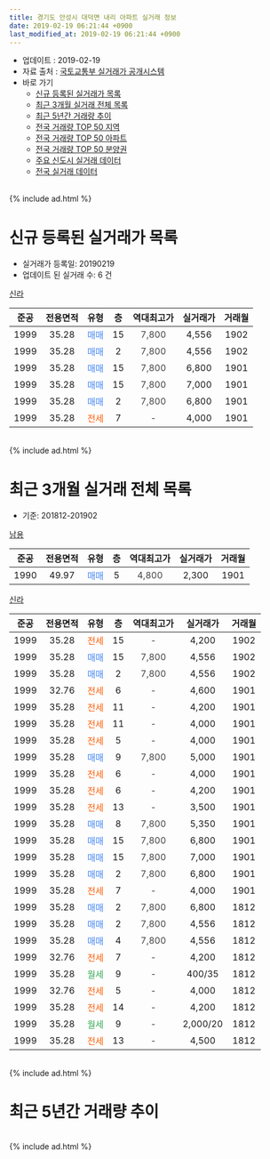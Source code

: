 ```yaml
---
title: 경기도 안성시 대덕면 내리 아파트 실거래 정보
date: 2019-02-19 06:21:44 +0900
last_modified_at: 2019-02-19 06:21:44 +0900
---
```


* 업데이트 : 2019-02-19
* 자료 출처 : [국토교통부 실거래가 공개시스템](http://rt.molit.go.kr)
* 바로 가기
    * [신규 등록된 실거래가 목록](#신규-등록된-실거래가-목록)
    * [최근 3개월 실거래 전체 목록](#최근-3개월-실거래-전체-목록)
    * [최근 5년간 거래량 추이](#최근-5년간-거래량-추이)
    * [전국 거래량 TOP 50 지역](https://inasie.github.io/apt-trade-info/최근-3개월-전국에서-가장-거래가-많이-발생한-지역)
    * [전국 거래량 TOP 50 아파트](https://inasie.github.io/apt-trade-info/최근-3개월-전국에서-가장-거래가-많이-발생한-아파트)
    * [전국 거래량 TOP 50 분양권](https://inasie.github.io/apt-trade-info/최근-3개월-전국에서-가장-거래가-많이-발생한-분양권)
    * [주요 신도시 실거래 데이터](https://inasie.github.io/apt-trade-info/주요-신도시)
    * [전국 실거래 데이터](https://inasie.github.io/apt-trade-info/전국)
<br>
{% include ad.html %}
<br>

# 신규 등록된 실거래가 목록
* 실거래가 등록일: 20190219
* 업데이트 된 실거래 수: 6 건


[신라](https://search.naver.com/search.naver?query=%EA%B2%BD%EA%B8%B0%EB%8F%84+%EC%95%88%EC%84%B1%EC%8B%9C+%EB%8C%80%EB%8D%95%EB%A9%B4+%EB%82%B4%EB%A6%AC+%EC%8B%A0%EB%9D%BC)

|준공|전용면적|유형|층|역대최고가|실거래가|거래월|
|:---:|:---:|:---:|:---:|:---:|:---:|:---:|
|1999|35.28|<span style="color:#4285f3">매매</span>|15|<span style="color:#444444">7,800</span>|4,556|1902|
|1999|35.28|<span style="color:#4285f3">매매</span>|2|<span style="color:#444444">7,800</span>|4,556|1902|
|1999|35.28|<span style="color:#4285f3">매매</span>|15|<span style="color:#444444">7,800</span>|6,800|1901|
|1999|35.28|<span style="color:#4285f3">매매</span>|15|<span style="color:#444444">7,800</span>|7,000|1901|
|1999|35.28|<span style="color:#4285f3">매매</span>|2|<span style="color:#444444">7,800</span>|6,800|1901|
|1999|35.28|<span style="color:#ff5a00">전세</span>|7|<span style="color:#444444">-</span>|4,000|1901|


<br>
{% include ad.html %}
<br>

# 최근 3개월 실거래 전체 목록
* 기준: 201812-201902


[남용](https://search.naver.com/search.naver?query=%EA%B2%BD%EA%B8%B0%EB%8F%84+%EC%95%88%EC%84%B1%EC%8B%9C+%EB%8C%80%EB%8D%95%EB%A9%B4+%EB%82%B4%EB%A6%AC+%EB%82%A8%EC%9A%A9)

|준공|전용면적|유형|층|역대최고가|실거래가|거래월|
|:---:|:---:|:---:|:---:|:---:|:---:|:---:|
|1990|49.97|<span style="color:#4285f3">매매</span>|5|<span style="color:#444444">4,800</span>|2,300|1901|

[신라](https://search.naver.com/search.naver?query=%EA%B2%BD%EA%B8%B0%EB%8F%84+%EC%95%88%EC%84%B1%EC%8B%9C+%EB%8C%80%EB%8D%95%EB%A9%B4+%EB%82%B4%EB%A6%AC+%EC%8B%A0%EB%9D%BC)

|준공|전용면적|유형|층|역대최고가|실거래가|거래월|
|:---:|:---:|:---:|:---:|:---:|:---:|:---:|
|1999|35.28|<span style="color:#ff5a00">전세</span>|15|<span style="color:#444444">-</span>|4,200|1902|
|1999|35.28|<span style="color:#4285f3">매매</span>|15|<span style="color:#444444">7,800</span>|4,556|1902|
|1999|35.28|<span style="color:#4285f3">매매</span>|2|<span style="color:#444444">7,800</span>|4,556|1902|
|1999|32.76|<span style="color:#ff5a00">전세</span>|6|<span style="color:#444444">-</span>|4,600|1901|
|1999|35.28|<span style="color:#ff5a00">전세</span>|11|<span style="color:#444444">-</span>|4,200|1901|
|1999|35.28|<span style="color:#ff5a00">전세</span>|11|<span style="color:#444444">-</span>|4,000|1901|
|1999|35.28|<span style="color:#ff5a00">전세</span>|5|<span style="color:#444444">-</span>|4,000|1901|
|1999|35.28|<span style="color:#4285f3">매매</span>|9|<span style="color:#444444">7,800</span>|5,000|1901|
|1999|35.28|<span style="color:#ff5a00">전세</span>|6|<span style="color:#444444">-</span>|4,000|1901|
|1999|35.28|<span style="color:#ff5a00">전세</span>|6|<span style="color:#444444">-</span>|4,200|1901|
|1999|35.28|<span style="color:#ff5a00">전세</span>|13|<span style="color:#444444">-</span>|3,500|1901|
|1999|35.28|<span style="color:#4285f3">매매</span>|8|<span style="color:#444444">7,800</span>|5,350|1901|
|1999|35.28|<span style="color:#4285f3">매매</span>|15|<span style="color:#444444">7,800</span>|6,800|1901|
|1999|35.28|<span style="color:#4285f3">매매</span>|15|<span style="color:#444444">7,800</span>|7,000|1901|
|1999|35.28|<span style="color:#4285f3">매매</span>|2|<span style="color:#444444">7,800</span>|6,800|1901|
|1999|35.28|<span style="color:#ff5a00">전세</span>|7|<span style="color:#444444">-</span>|4,000|1901|
|1999|35.28|<span style="color:#4285f3">매매</span>|2|<span style="color:#444444">7,800</span>|6,800|1812|
|1999|35.28|<span style="color:#4285f3">매매</span>|2|<span style="color:#444444">7,800</span>|4,556|1812|
|1999|35.28|<span style="color:#4285f3">매매</span>|4|<span style="color:#444444">7,800</span>|4,556|1812|
|1999|32.76|<span style="color:#ff5a00">전세</span>|7|<span style="color:#444444">-</span>|4,200|1812|
|1999|35.28|<span style="color:#34a853">월세</span>|9|<span style="color:#444444">-</span>|400/35|1812|
|1999|32.76|<span style="color:#ff5a00">전세</span>|5|<span style="color:#444444">-</span>|4,000|1812|
|1999|35.28|<span style="color:#ff5a00">전세</span>|14|<span style="color:#444444">-</span>|4,200|1812|
|1999|35.28|<span style="color:#34a853">월세</span>|9|<span style="color:#444444">-</span>|2,000/20|1812|
|1999|35.28|<span style="color:#ff5a00">전세</span>|13|<span style="color:#444444">-</span>|4,500|1812|


<br>
{% include ad.html %}
<br>

# 최근 5년간 거래량 추이


<div style="width:100%;">
    <canvas id="deal_progress" height="200"></canvas>
</div>

<script>
new Chart(document.getElementById("deal_progress"), {
    type: 'line',
    data: {
        labels: ['201402','201403','201404','201405','201406','201407','201408','201409','201410','201411','201412','201501','201502','201503','201504','201505','201506','201507','201508','201509','201510','201511','201512','201601','201602','201603','201604','201605','201606','201607','201608','201609','201610','201611','201612','201701','201702','201703','201704','201705','201706','201707','201708','201709','201710','201711','201712','201801','201802','201803','201804','201805','201806','201807','201808','201809','201810','201811','201812','201901','201902'],
        datasets: [{
            label: '매매',
            pointRadius: 1,
            data: [1, 4, 14, 17, 10, 4, 5, 3, 1, 18, 29, 14, 2, 3, 25, 2, 6, 3, 19, 1, 0, 0, 9, 5, 1, 1, 2, 27, 0, 5, 1, 6, 7, 12, 9, 11, 8, 11, 4, 8, 6, 4, 3, 9, 6, 3, 7, 2, 2, 5, 5, 3, 0, 4, 4, 2, 6, 4, 3, 6, 2],
            borderColor: "rgba(255, 201, 14, 1)",
            backgroundColor: "rgba(255, 201, 14, 0.5)",
            fill: false,
            lineTension: 0
        },{
            label: '전월세',
            pointRadius: 1,
            data: [16, 5, 7, 4, 5, 7, 11, 7, 6, 9, 3, 6, 12, 9, 6, 9, 3, 6, 11, 4, 3, 7, 3, 7, 13, 9, 5, 9, 6, 4, 7, 3, 5, 2, 4, 8, 3, 6, 9, 7, 4, 2, 5, 5, 3, 5, 3, 8, 7, 7, 1, 6, 5, 9, 7, 4, 1, 1, 6, 8, 1],
            borderColor: "rgba(0, 141, 185, 1)",
            backgroundColor: "rgba(0, 141, 185, 0.5)",
            fill: false,
            lineTension: 0
        }
        ]
    },
    options: {
        responsive: true,
        title: {
            display: false
        },
        tooltips: {
            mode: 'index',
            intersect: false
        },
        hover: {
            mode: 'nearest',
            intersect: true
        },
        scales: {
            xAxes: [{
                display: true,
                scaleLabel: {
                    display: true,
                    labelString: '년/월'
                }
            }],
            yAxes: [{
                display: true,
                ticks: {
                    suggestedMin: 0,
                },
                scaleLabel: {
                    display: true,
                    labelString: '실거래 수'
                }
            }]
        }
    }
});

</script>


<br>
{% include ad.html %}
<br>

